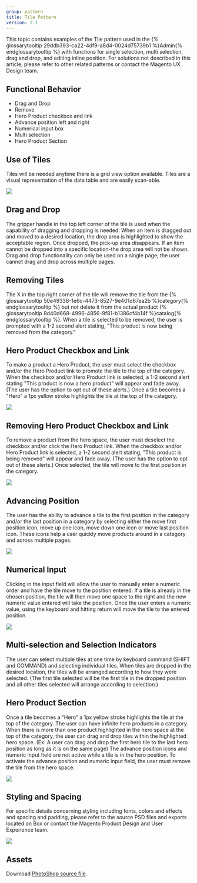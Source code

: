 ```yaml
---
group: pattern
title: Tile Pattern
version: 2.1
---
```

This topic contains examples of the Tile pattern used in the {% glossarytooltip 29ddb393-ca22-4df9-a8d4-0024d75739b1 %}Admin{% endglossarytooltip %} with functions for single selection, multi selection, drag and drop, and editing inline position. For solutions not described in this article, please refer to other related patterns or contact the Magento UX Design team.

## Functional Behavior

* Drag and Drop
* Remove
* Hero Product checkbox and link
* Advance position left and right
* Numerical input box
* Multi selection
* Hero Product Section

## Use of Tiles

Tiles will be needed anytime there is a grid view option available. Tiles are a visual representation of the data table and are easily scan-able.

![](img/Tile00.jpg)

## Drag and Drop

The gripper handle in the top left corner of the tile is used when the capability of dragging and dropping is needed. When an item is dragged out and moved to a desired location, the drop area is highlighted to show the acceptable region. Once dropped, the pick-up area disappears. If an item cannot be dropped into a specific location-the drop area will not be shown. Drag and drop functionality can only be used on a single page, the user cannot drag and drop across multiple pages.

## Removing Tiles

The X in the top right corner of the tile will remove the tile from the {% glossarytooltip 50e49338-1e6c-4473-8527-9e401d67ea2b %}category{% endglossarytooltip %} but not delete it from the actual product {% glossarytooltip 8d40d668-4996-4856-9f81-b1386cf4b14f %}catalog{% endglossarytooltip %}. When a tile is selected to be removed, the user is prompted with a 1-2 second alert stating, "This product is now being removed from the category."

## Hero Product Checkbox and Link

To make a product a Hero Product, the user must select the checkbox and/or the Hero Product link to promote the tile to the top of the category. When the checkbox and/or Hero Product link is selected, a 1-2 second alert stating "This product is now a hero product" will appear and fade away. (The user has the option to opt out of these alerts.) Once a tile becomes a "Hero" a 1px yellow stroke highlights the tile at the top of the category.

![](img/Tile02.jpg)

## Removing Hero Product Checkbox and Link

To remove a product from the hero space, the user must deselect the checkbox and/or click the Hero Product link. When the checkbox and/or Hero Product link is selected, a 1-2 second alert stating, "This product is being removed" will appear and fade away. (The user has the option to opt out of these alerts.) Once selected, the tile will move to the first position in the category.

![](img/Tile03.jpg)

## Advancing Position

The user has the ability to advance a tile to the first position in the category and/or the last position in a category by selecting either the move first position icon, move up one icon, move down one icon or move last position icon. These icons help a user quickly move products around in a category and across multiple pages.

![](img/Tile04.jpg)

## Numerical Input

Clicking in the input field will allow the user to manually enter a numeric order and have the tile move to the position entered. If a tile is already in the chosen position, the tile will then move one space to the right and the new numeric value entered will take the position. Once the user enters a numeric value, using the keyboard and hitting return will move the tile to the entered position.

![](img/Tile05.jpg)

## Multi-selection and Selection Indicators

The user can select multiple tiles at one time by keyboard command (SHIFT and COMMAND) and selecting individual tiles. When tiles are dropped in the desired location, the tiles will be arranged according to how they were selected. (The first tile selected will be the first tile in the dropped position and all other tiles selected will arrange according to selection.)

## Hero Product Section

Once a tile becomes a "Hero" a 1px yellow stroke highlights the tile at the top of the category. The user can have infinite hero products in a category. When there is more than one product highlighted in the hero space at the top of the category, the user can drag and drop tiles within the highlighted hero space. (Ex: A user can drag and drop the first hero tile to the last hero position as long as it is on the same page) The advance position icons and numeric input field are not active while a tile is in the hero position. To activate the advance position and numeric input field, the user must remove the tile from the hero space.

![](img/Tile06.jpg)

## Styling and Spacing

For specific details concerning styling including fonts, colors and effects and spacing and padding, please refer to the source PSD files and exports located on Box or contact the Magento Product Design and User Experience team.

![](img/Tile07.jpg)

## Assets

Download [PhotoShop source file](src/tile-pattern-styles.psd).
